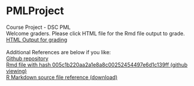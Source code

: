 # PMLProject
Course Project - DSC PML
<br />
Welcome graders. Please click HTML file for the Rmd file output to grade.
<br />
<a href="pml_project_torpy_5.html">HTML Output for grading</a>
<br />
<br />
Additional References are below if you like:
<br />
<a href="https://github.com/dday76/PMLProject">Github repository</a>
<br />
<a href="https://github.com/dday76/PMLProject/commit/005c1b220aa2a1e8a8c00252454497e6d1c139ff#diff-9ca1dcf02b82979b2e1660788b303b89">Rmd file with hash 005c1b220aa2a1e8a8c00252454497e6d1c139ff (github viewing)</a>
<br />
<a href="pml_project_torpy_5.Rmd">R Markdown source file reference (download)</a>

